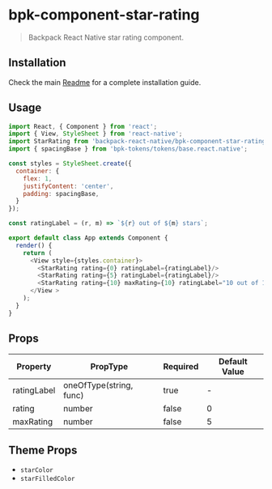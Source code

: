 # bpk-component-star-rating

> Backpack React Native star rating component.

## Installation

Check the main [Readme](https://github.com/skyscanner/backpack-react-native#usage) for a complete installation guide.

## Usage

```js
import React, { Component } from 'react';
import { View, StyleSheet } from 'react-native';
import StarRating from 'backpack-react-native/bpk-component-star-rating';
import { spacingBase } from 'bpk-tokens/tokens/base.react.native';

const styles = StyleSheet.create({
  container: {
    flex: 1,
    justifyContent: 'center',
    padding: spacingBase,
  }
});

const ratingLabel = (r, m) => `${r} out of ${m} stars`;

export default class App extends Component {
  render() {
    return (
      <View style={styles.container}>
        <StarRating rating={0} ratingLabel={ratingLabel}/>
        <StarRating rating={5} ratingLabel={ratingLabel}/>
        <StarRating rating={10} maxRating={10} ratingLabel="10 out of 10"/>
      </View >
    );
  }
}
```

## Props

| Property            | PropType                  | Required | Default Value |
| -----------         | ------------------------- | -------- | ------------- |
| ratingLabel         | oneOfType(string, func)   | true     | -             |
| rating              | number                    | false    | 0             |
| maxRating           | number                    | false    | 5             |

## Theme Props

* `starColor`
* `starFilledColor`